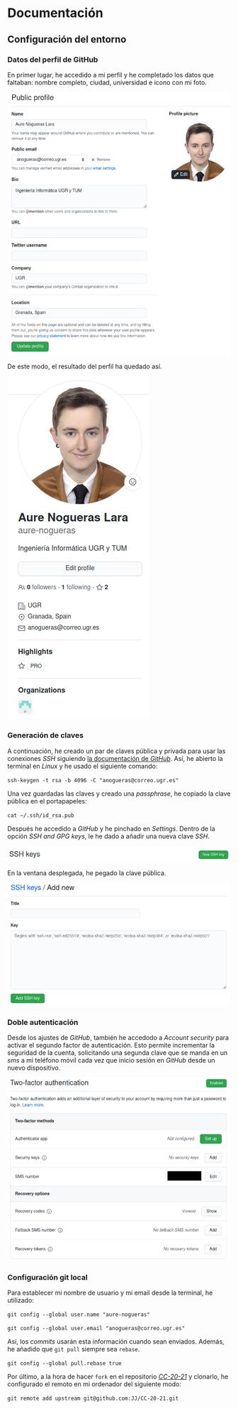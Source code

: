 # Documentación

## Configuración del entorno 

### Datos del perfil de GitHub

En primer lugar, he accedido a mi perfil y he completado los datos que faltaban: nombre completo, ciudad, universidad e icono con mi foto.

![Datos del perfil de GitHub](./imgs/datos.png "Datos del perfil de GitHub")

De este modo, el resultado del perfil ha quedado así.

![Imagen del perfil de GitHub](./imgs/perfil.png "Perfil de GitHub")

### Generación de claves

A continuación, he creado un par de claves pública y privada para usar las conexiones *SSH* siguiendo [la documentación de *GitHub*](https://docs.github.com/es/free-pro-team@latest/github/authenticating-to-github/generating-a-new-ssh-key-and-adding-it-to-the-ssh-agent). Así, he abierto la terminal en *Linux* y he usado el siguiente comando:

`ssh-keygen -t rsa -b 4096 -C "anogueras@correo.ugr.es"`

Una vez guardadas las claves y creado una *passphrase*, he copiado la clave pública en el portapapeles:

`cat ~/.ssh/id_rsa.pub`

Después he accedido a *GitHub* y he pinchado en *Settings*. Dentro de la opción *SSH and GPG keys*, le he dado a añadir una nueva clave *SSH*.

![Nueva SSH key](./imgs/ssh.png "Nueva SSH key")

En la ventana desplegada, he pegado la clave pública.

![SSH key](./imgs/new_ssh.png "SSH key")

### Doble autenticación

Desde los ajustes de *GitHub*, también he accedodo a *Account security* para activar el segundo factor de autenticación. Esto permite incrementar la seguridad de la cuenta, solicitando una segunda clave que se manda en un *sms* a mi teléfono móvil cada vez que inicio sesión en *GitHub* desde un nuevo dispositivo.

![Doble autenticación](./imgs/authentication.png "Doble autenticación")

### Configuración git local

Para establecer mi nombre de usuario y mi email desde la terminal, he utilizado:

`git config --global user.name "aure-nogueras"`

`git config --global user.email "anogueras@correo.ugr.es"`

Así, los *commits* usarán esta información cuando sean enviados. Además, he añadido que `git pull` siempre sea `rebase`.

`git config --global pull.rebase true`

Por último, a la hora de hacer `fork` en el repositorio [*CC-20-21*](https://github.com/JJ/CC-20-21) y clonarlo, he configurado el remoto en mi ordenador del siguiente modo:

`git remote add upstream git@github.com:JJ/CC-20-21.git`
